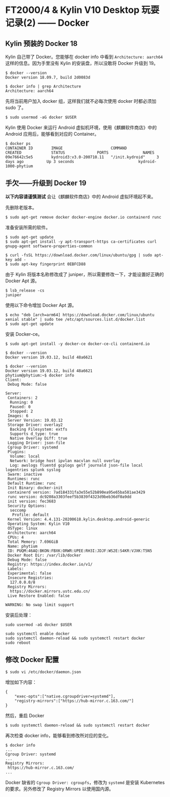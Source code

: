 # FT2000/4 & Kylin V10 Desktop 玩耍记录(2) —— Docker

## Kylin 预装的 Docker 18

Kylin 自己带了 Docker。您能够在 docker info 中看到 `Architecture: aarch64` 这样的信息。因为手里没有 Kylin 的安装盘，所以没敢将 Docker 升级到 19。

    $ docker --version
    Docker version 18.09.7, build 2d0083d
    
    $ docker info | grep Architecture
    Architecture: aarch64
  
先将当前用户加入 docker 组，这样我们就不必每次使用 docker 时都必须加 sudo 了。

    $ sudo usermod -aG docker $USER
    
Kylin 使用 Docker 来运行 Android 虚拟机环境，使用《麒麟软件商店》中的 Android 应用后，能够看到对应的 Container。
 
    $ docker ps
    CONTAINER ID        IMAGE                     COMMAND             CREATED             STATUS              PORTS               NAMES
    09e76642c5e5        kydroid3:v3.0-200710.11   "/init.kydroid"     3 days ago          Up 3 seconds                            kydroid-1000-phytium

## 手欠——升级到 Docker 19

**以下内容请谨慎测试** 会让《麒麟软件商店》中的 Android 虚拟环境起不来。

先删除老版本。

	$ sudo apt-get remove docker docker-engine docker.io containerd runc
    
准备安装所需的软件。

	$ sudo apt-get update
	$ sudo apt-get install -y apt-transport-https ca-certificates curl gnupg-agent software-properties-common
	
	$ curl -fsSL https://download.docker.com/linux/ubuntu/gpg | sudo apt-key add -
	$ sudo apt-key fingerprint 0EBFCD88
	
由于 Kylin 将版本名称修改成了 juniper，所以需要修改一下，才能设置好正确的 Docker Apt 源。

    $ lsb_release -cs
    juniper

使用以下命令增加 Docker Apt 源。

	$ echo "deb [arch=arm64] https://download.docker.com/linux/ubuntu xenial stable" | sudo tee /etc/apt/sources.list.d/docker.list
    $ sudo apt-get update
    
安装 Docker-ce。   
    
    $ sudo apt-get install -y docker-ce docker-ce-cli containerd.io
	
    $ docker --version
	Docker version 19.03.12, build 48a6621
    
    $ docker --version
    Docker version 19.03.12, build 48a6621
    phytium@phytium:~$ docker info
    Client:
     Debug Mode: false

    Server:
     Containers: 2
      Running: 0
      Paused: 0
      Stopped: 2
     Images: 6
     Server Version: 19.03.12
     Storage Driver: overlay2
      Backing Filesystem: extfs
      Supports d_type: true
      Native Overlay Diff: true
     Logging Driver: json-file
     Cgroup Driver: systemd
     Plugins:
      Volume: local
      Network: bridge host ipvlan macvlan null overlay
      Log: awslogs fluentd gcplogs gelf journald json-file local logentries splunk syslog
     Swarm: inactive
     Runtimes: runc
     Default Runtime: runc
     Init Binary: docker-init
     containerd version: 7ad184331fa3e55e52b890ea95e65ba581ae3429
     runc version: dc9208a3303feef5b3839f4323d9beb36df0a9dd
     init version: fec3683
     Security Options:
      seccomp
       Profile: default
     Kernel Version: 4.4.131-20200618.kylin.desktop.android-generic
     Operating System: Kylin V10
     OSType: linux
     Architecture: aarch64
     CPUs: 4
     Total Memory: 7.696GiB
     Name: phytium
     ID: PUQM:46AQ:BKON:FBXK:ORWR:UPEE:RH3I:JDJF:WS2E:S4KR:VJXK:T5N5
     Docker Root Dir: /var/lib/docker
     Debug Mode: false
     Registry: https://index.docker.io/v1/
     Labels:
     Experimental: false
     Insecure Registries:
      127.0.0.0/8
     Registry Mirrors:
      https://docker.mirrors.ustc.edu.cn/
     Live Restore Enabled: false

    WARNING: No swap limit support

安装后处理：

	sudo usermod -aG docker $USER
    
	sudo systemctl enable docker
	sudo systemctl daemon-reload && sudo systemctl restart docker
	sudo reboot

## 修改 Docker 配置

    $ sudo vi /etc/docker/daemon.json
    
增加如下内容：

    {
        "exec-opts":["native.cgroupdriver=systemd"],
        "registry-mirrors":["https://hub-mirror.c.163.com/"]
    }

然后，重启 Docker

    $ sudo systemctl daemon-reload && sudo systemctl restart docker
    
再次检查 docker info，能够看到修改所对应的变化。 

    $ docker info
    ...
    Cgroup Driver: systemd
    ...
    Registry Mirrors:
     https://hub-mirror.c.163.com/
    ...

Docker 缺省的 `Cgroup Driver: cgroupfs`，修改为 `systemd` 是安装 Kubernetes 的要求。另外修改了 Registry Mirrors 以使用国内源。
